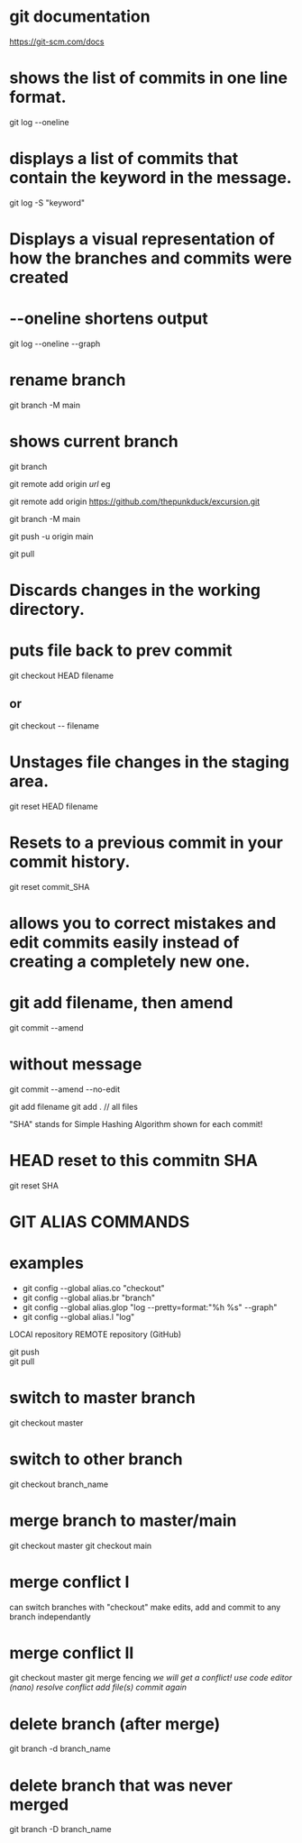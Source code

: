 git documentation
==================

https://git-scm.com/docs

# shows the list of commits in one line format.
git log --oneline 
# displays a list of commits that contain the keyword in the message.
git log -S "keyword" 
# Displays a visual representation of how the branches and commits were created
# --oneline shortens output 
git log --oneline --graph


# rename branch
git branch -M main

# shows current branch
git branch

git remote add origin _url_
 eg
 
 
git remote add origin https://github.com/thepunkduck/excursion.git

git branch -M main

git push -u origin main

git pull 


# Discards changes in the working directory.
# puts file back to prev commit
git checkout HEAD filename
## or
git checkout -- filename

# Unstages file changes in the staging area.
git reset HEAD filename

# Resets to a previous commit in your commit history.
git reset commit_SHA

# allows you to correct mistakes and edit commits easily instead of creating a completely new one.
# git add filename, then amend 
 git commit --amend
# without message
git commit --amend --no-edit


git add filename
git add .  // all files

"SHA" stands for Simple Hashing Algorithm
shown for each commit!

# HEAD reset to this commitn SHA
git reset SHA

# GIT ALIAS COMMANDS
# examples
* git config --global alias.co "checkout"
* git config --global alias.br "branch"
* git config --global alias.glop "log --pretty=format:"%h %s" --graph"
* git config --global alias.l "log"

LOCAl repository
REMOTE repository (GitHub)


git push  
git pull

# switch to master branch
git checkout master

# switch to other branch
git checkout branch_name

#  merge branch to master/main
git checkout master
git checkout main 

# merge conflict I
can switch branches with "checkout"
make edits, add and commit to any branch independantly

# merge conflict II
git checkout master
git merge fencing
   *we will get a conflict!*
_use code editor (nano)
resolve conflict
add file(s)
commit again_

# delete branch (after merge)
git branch -d branch_name

# delete branch that was never merged
git branch -D branch_name

